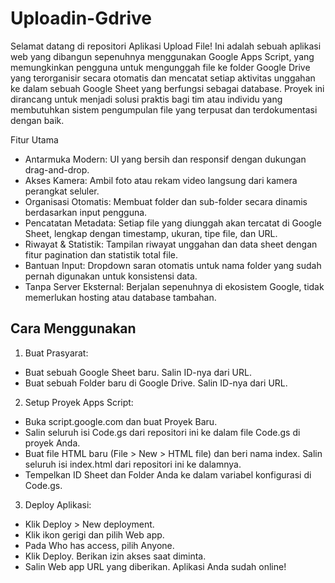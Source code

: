 # Uploadin-Gdrive

Selamat datang di repositori Aplikasi Upload File! Ini adalah sebuah aplikasi web yang dibangun sepenuhnya menggunakan Google Apps Script, yang memungkinkan pengguna untuk mengunggah file ke folder Google Drive yang terorganisir secara otomatis dan mencatat setiap aktivitas unggahan ke dalam sebuah Google Sheet yang berfungsi sebagai database.
Proyek ini dirancang untuk menjadi solusi praktis bagi tim atau individu yang membutuhkan sistem pengumpulan file yang terpusat dan terdokumentasi dengan baik.

Fitur Utama
- Antarmuka Modern: UI yang bersih dan responsif dengan dukungan drag-and-drop.
- Akses Kamera: Ambil foto atau rekam video langsung dari kamera perangkat seluler.
- Organisasi Otomatis: Membuat folder dan sub-folder secara dinamis berdasarkan input pengguna.
- Pencatatan Metadata: Setiap file yang diunggah akan tercatat di Google Sheet, lengkap dengan timestamp, ukuran, tipe file, dan URL.
- Riwayat & Statistik: Tampilan riwayat unggahan dan data sheet dengan fitur pagination dan statistik total file.
- Bantuan Input: Dropdown saran otomatis untuk nama folder yang sudah pernah digunakan untuk konsistensi data.
- Tanpa Server Eksternal: Berjalan sepenuhnya di ekosistem Google, tidak memerlukan hosting atau database tambahan.

## Cara Menggunakan
1. Buat Prasyarat:
- Buat sebuah Google Sheet baru. Salin ID-nya dari URL.
- Buat sebuah Folder baru di Google Drive. Salin ID-nya dari URL.
2. Setup Proyek Apps Script:
- Buka script.google.com dan buat Proyek Baru.
- Salin seluruh isi Code.gs dari repositori ini ke dalam file Code.gs di proyek Anda.
- Buat file HTML baru (File > New > HTML file) dan beri nama index. Salin seluruh isi index.html dari repositori ini ke dalamnya.
- Tempelkan ID Sheet dan Folder Anda ke dalam variabel konfigurasi di Code.gs.
3. Deploy Aplikasi:
- Klik Deploy > New deployment.
- Klik ikon gerigi dan pilih Web app.
- Pada Who has access, pilih Anyone.
- Klik Deploy. Berikan izin akses saat diminta.
- Salin Web app URL yang diberikan. Aplikasi Anda sudah online!

